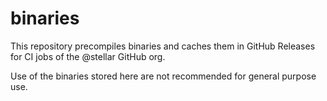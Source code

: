 # binaries

This repository precompiles binaries and caches them in GitHub Releases for CI
jobs of the @stellar GitHub org.

Use of the binaries stored here are not recommended for general purpose use.
